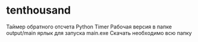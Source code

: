 # tenthousand
Таймер обратного отсчета Python Timer
Рабочая версия в папке output/main ярлык для запуска main.exe 
Скачать необходимо всю папку
